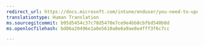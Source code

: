 ```yaml
---
redirect_url: https://docs.microsoft.com/intune/enduser/you-need-to-update-your-android-device
translationtype: Human Translation
ms.sourcegitcommit: b95d5454c37c78d5470e7ce9e4bb8cbfbd540b0d
ms.openlocfilehash: bd06a20496e1a8e5610a8e6a9ae8e4fff3f6c7cc

---
```




<!--HONumber=Jan17_HO3-->


